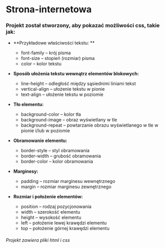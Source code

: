 # Strona-internetowa

### Projekt został stworzony, aby pokazać możliwości css, takie jak:

* **Przykładowe właściwości tekstu: **
   * font-family – krój pisma 
   * font-size – stopień (rozmiar) pisma 
   * color – kolor tekstu

* **Sposób ułożenia tekstu wewnątrz elementów blokowych:**

   * line-height – odległość między sąsiednimi liniami tekst 
   * vertical-align – ułożenie tekstu w pionie
   * text-align – ułożenie tekstu w poziomie


* **Tło elementu:**
   * background-color – kolor tła
   * background-image – obraz wyświetlany w tle
   * background-repeat – powtarzanie obrazu wyświetlanego w tle w pionie i/lub w poziomie


* **Obramowanie elementu:**
   * border-style – styl obramowania 
   * border-width – grubość obramowania 
   * border-color – kolor obramowania


* **Marginesy:**
   * padding – rozmiar marginesu wewnętrznego
   * margin – rozmiar marginesu zewnętrznego


* **Rozmiar i położenie elementów:**
   * position – rodzaj pozycjonowania 
   * width – szerokość elementu 
   * height – wysokość elementu
   * left – położenie lewej krawędzi elementu 
   * top – położenie górnej krawędzi elementu 


###### Projekt zawiera pliki html i css 
